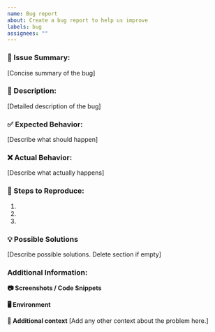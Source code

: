 ```yaml
---
name: Bug report
about: Create a bug report to help us improve
labels: bug
assignees: ""
---
```


### 🐛 Issue Summary:

[Concise summary of the bug]

### 📜 Description:

[Detailed description of the bug]

### ✅ Expected Behavior:

[Describe what should happen]

### ❌ Actual Behavior:

[Describe what actually happens]

### 🔁 Steps to Reproduce:

1.
2.
3.

### 💡 Possible Solutions

[Describe possible solutions. Delete section if empty]

### Additional Information:

**📷 Screenshots / Code Snippets**

**🖥 Environment**

**📝 Additional context** [Add any other context about the problem here.]
